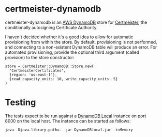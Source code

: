 # certmeister-dynamodb

certmeister-dynamodb is an [AWS DynamoDB](http://aws.amazon.com/dynamodb/) store for [Certmeister](https://github.com/sheldonh/certmeister),
the conditionally autosigning Certificate Authority.

I haven't decided whether it's a good idea to allow for automatic provisioning from within the store.
By default, provisioning is not performed, and connecting to a non-existent DynamoDB table will produce an error.
For automated provisioning, provide the optional third argument (called provision) to the store constructor:

```
store = Certmeister::DynamoDB::Store.new(
  "CertmeisterCertificates",
  {region: 'us-east-1'},
  {read_capacity_units: 10, write_capacity_units: 5}
)
```

# Testing

The tests expect to be run against a [DynamoDB Local](http://docs.aws.amazon.com/amazondynamodb/latest/developerguide/Tools.DynamoDBLocal.html) instance on port 8000 on the local host.
The instance can be started as follows:

```
java -Djava.library.path=. -jar DynamoDBLocal.jar -inMemory
```
